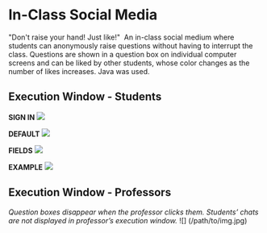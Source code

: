 In-Class Social Media
=====================

"Don't raise your hand! Just like!"  An in-class social medium where students can anonymously raise questions without having to interrupt the class. Questions are shown in a question box on individual computer screens and can be liked by other students, whose color changes as the number of likes increases. Java was used. 


## Execution Window - Students

**SIGN IN**
![](/readme_img/img1.jpg)

**DEFAULT**
![](/readme_img/img2.jpg)

**FIELDS**
![](/readme_img/img3.jpg)

**EXAMPLE**
![](/readme_img/img4.jpg)


## Execution Window - Professors
*Question boxes disappear when the professor clicks them.*
*Students’ chats are not displayed in professor’s execution window.*
![] (/path/to/img.jpg)


